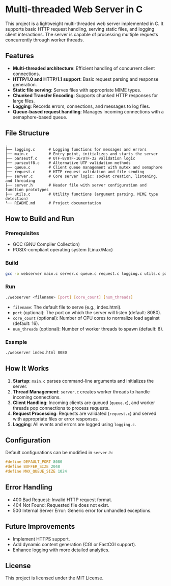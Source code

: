 # Multi-threaded Web Server in C

This project is a lightweight multi-threaded web server implemented in C. It supports basic HTTP request handling, serving static files, and logging client interactions. The server is capable of processing multiple requests concurrently through worker threads.

## Features
- **Multi-threaded architecture**: Efficient handling of concurrent client connections.
- **HTTP/1.0 and HTTP/1.1 support**: Basic request parsing and response generation.
- **Static file serving**: Serves files with appropriate MIME types.
- **Chunked Transfer Encoding**: Supports chunked HTTP responses for large files.
- **Logging**: Records errors, connections, and messages to log files.
- **Queue-based request handling**: Manages incoming connections with a semaphore-based queue.

## File Structure
```
.
├── logging.c      # Logging functions for messages and errors
├── main.c         # Entry point, initializes and starts the server
├── parseutf.c     # UTF-8/UTF-16/UTF-32 validation logic
├── parseutf8.c    # Alternative UTF validation methods
├── queue.c        # Client queue management with mutex and semaphore
├── request.c      # HTTP request validation and file sending
├── server.c       # Core server logic: socket creation, listening, and threading
├── server.h       # Header file with server configuration and function prototypes
├── utils.c        # Utility functions (argument parsing, MIME type detection)
└── README.md      # Project documentation
```

## How to Build and Run
### Prerequisites
- GCC (GNU Compiler Collection)
- POSIX-compliant operating system (Linux/Mac)

### Build
```bash
gcc -o webserver main.c server.c queue.c request.c logging.c utils.c parseutf.c -lpthread
```

### Run
```bash
./webserver <filename> [port] [core_count] [num_threads]
```
- `filename`: The default file to serve (e.g., index.html).
- `port` (optional): The port on which the server will listen (default: 8080).
- `core_count` (optional): Number of CPU cores to normalize load against (default: 16).
- `num_threads` (optional): Number of worker threads to spawn (default: 8).

### Example
```bash
./webserver index.html 8080
```

## How It Works
1. **Startup**: `main.c` parses command-line arguments and initializes the server.
2. **Thread Management**: `server.c` creates worker threads to handle incoming connections.
3. **Client Handling**: Incoming clients are queued (`queue.c`), and worker threads pop connections to process requests.
4. **Request Processing**: Requests are validated (`request.c`) and served with appropriate files or error responses.
5. **Logging**: All events and errors are logged using `logging.c`.

## Configuration
Default configurations can be modified in `server.h`:
```c
#define DEFAULT_PORT 8080
#define BUFFER_SIZE 2048
#define MAX_QUEUE_SIZE 1024
```

## Error Handling
- 400 Bad Request: Invalid HTTP request format.
- 404 Not Found: Requested file does not exist.
- 500 Internal Server Error: Generic error for unhandled exceptions.

## Future Improvements
- Implement HTTPS support.
- Add dynamic content generation (CGI or FastCGI support).
- Enhance logging with more detailed analytics.

## License
This project is licensed under the MIT License.

